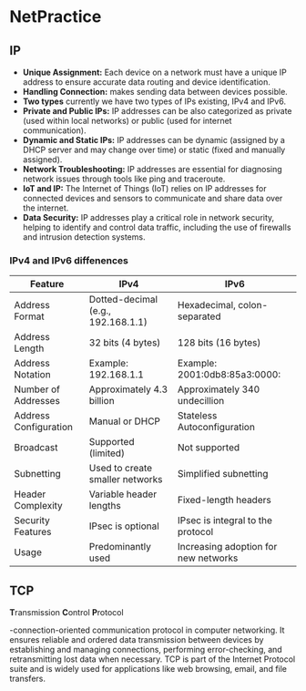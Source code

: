 # NetPractice

## IP
- **Unique Assignment:** Each device on a network must have a unique IP address to ensure accurate data routing and device identification.
- **Handling Connection:** makes sending data between devices possible. 
- **Two types** currently we have two types of IPs existing, IPv4 and IPv6.
- **Private and Public IPs:** IP addresses can be also categorized as private (used within local networks) or public (used for internet communication).
- **Dynamic and Static IPs:** IP addresses can be dynamic (assigned by a DHCP server and may change over time) or static (fixed and manually assigned).
- **Network Troubleshooting:** IP addresses are essential for diagnosing network issues through tools like ping and traceroute.
- **IoT and IP:** The Internet of Things (IoT) relies on IP addresses for connected devices and sensors to communicate and share data over the internet.
- **Data Security:** IP addresses play a critical role in network security, helping to identify and control data traffic, including the use of firewalls and intrusion detection systems.


### IPv4 and IPv6 diffenences
  
| Feature                | IPv4                               | IPv6                           |
|------------------------|------------------------------------|-------------------------------|
| Address Format         | Dotted-decimal (e.g., 192.168.1.1) | Hexadecimal, colon-separated  |
| Address Length         | 32 bits (4 bytes)                  | 128 bits (16 bytes)           |
| Address Notation       | Example: 192.168.1.1               | Example: 2001:0db8:85a3:0000: |
| Number of Addresses    | Approximately 4.3 billion          | Approximately 340 undecillion |
| Address Configuration  | Manual or DHCP                     | Stateless Autoconfiguration   |
| Broadcast              | Supported (limited)                | Not supported                 |
| Subnetting             | Used to create smaller networks    | Simplified subnetting         |
| Header Complexity      | Variable header lengths            | Fixed-length headers          |
| Security Features      | IPsec is optional                  | IPsec is integral to the protocol |
| Usage                  | Predominantly used                 | Increasing adoption for new networks |


## TCP
**T**ransmission **C**ontrol **P**rotocol

-connection-oriented communication protocol in computer networking. It ensures reliable and ordered data transmission between devices by establishing and managing connections, performing error-checking, and retransmitting lost data when necessary. TCP is part of the Internet Protocol suite and is widely used for applications like web browsing, email, and file transfers.
                                            
